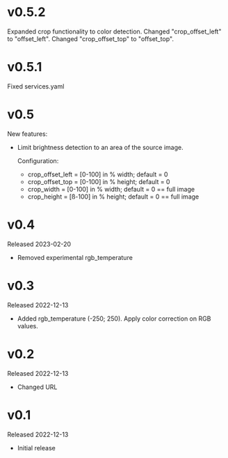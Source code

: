 # v0.5.2
Expanded crop functionality to color detection.
Changed "crop_offset_left" to "offset_left".
Changed "crop_offset_top" to "offset_top".

# v0.5.1
Fixed services.yaml

# v0.5
New features: 
- Limit brightness detection to an area of the source image.

  Configuration:
  - crop_offset_left = [0-100] in % width; default = 0
  - crop_offset_top = [0-100] in % height; default = 0
  - crop_width = [0-100] in % width; default = 0 == full image
  - crop_height = [ß-100] in % height; default = 0 == full image

# v0.4

Released 2023-02-20

- Removed experimental rgb_temperature

# v0.3

Released 2022-12-13

- Added rgb_temperature (-250; 250). Apply color correction on RGB values.

# v0.2

Released 2022-12-13

- Changed URL

# v0.1

Released 2022-12-13

- Initial release

